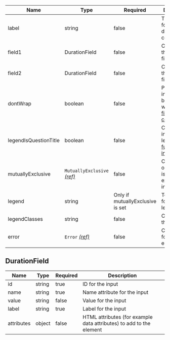| Name                  | Type                                                          | Required                         | Description                                                                                               |
| --------------------- | ------------------------------------------------------------- | -------------------------------- | --------------------------------------------------------------------------------------------------------- |
| label                 | string                                                        | false                            | The label text for the duration component                                                                 |
| field1                | DurationField                                                 | false                            | Config for the years field                                                                                |
| field2                | DurationField                                                 | false                            | Config for the months field                                                                               |
| dontWrap              | boolean                                                       | false                            | Prevents the input from being wrapped in a [field component](/components/field)                           |
| legendIsQuestionTitle | boolean                                                       | false                            | Creates a `h1` inside the legend [further information](/components/fieldset#legend-as-pagequestion-title) |
| mutuallyExclusive     | `MutuallyExclusive` [_(ref)_](/components/mutually-exclusive) | false                            | Configuration object if this is a mutually exclusive input                                                |
| legend                | string                                                        | Only if mutuallyExclusive is set | Text content for the legend                                                                               |
| legendClasses         | string                                                        | false                            | Classes for the legend                                                                                    |
| error                 | `Error` [_(ref)_](/components/error)                          | false                            | Configuration for validation errors                                                                       |

## DurationField

| Name       | Type   | Required | Description                                                         |
| ---------- | ------ | -------- | ------------------------------------------------------------------- |
| id         | string | true     | ID for the input                                                    |
| name       | string | true     | Name attribute for the input                                        |
| value      | string | false    | Value for the input                                                 |
| label      | string | true     | Label for the input                                                 |
| attributes | object | false    | HTML attributes (for example data attributes) to add to the element |
